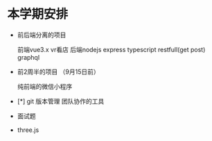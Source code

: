 # 本学期安排

- 前后端分离的项目

    前端vue3.x vr看店
    后端nodejs express typescript restfull(get post) graphql

- 前2周半的项目 （9月15日前）

    纯前端的微信小程序

- [*] git 版本管理 团队协作的工具

- 面试题 

- three.js

